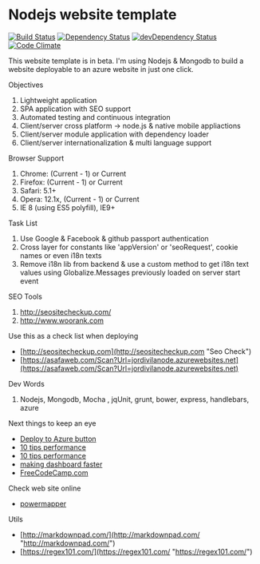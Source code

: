 # Nodejs website template

 

[![Build Status](https://travis-ci.org/jordivila/userAdmin.svg?branch=master)](https://travis-ci.org/jordivila/userAdmin)
[![Dependency Status](https://david-dm.org/jordivila/userAdmin.svg)](https://david-dm.org/jordivila/userAdmin)
[![devDependency Status](https://david-dm.org/jordivila/userAdmin/dev-status.svg)](https://david-dm.org/jordivila/userAdmin#info=devDependencies)
[![Code Climate](https://codeclimate.com/github/jordivila/userAdmin/badges/gpa.svg)](https://codeclimate.com/github/jordivila/userAdmin)

This website template is in beta. I'm using Nodejs & Mongodb to build a website deployable to an azure website in just one click.

Objectives

1. Lightweight application 
2. SPA application with SEO support 
3. Automated testing and continuous integration
4. Client/server cross platform -> node.js & native mobile appliactions
5. Client/server module application with dependency loader
6. Client/server internationalization & multi language support 


Browser Support

1. Chrome: (Current - 1) or Current
2. Firefox: (Current - 1) or Current
3. Safari: 5.1+
4. Opera: 12.1x, (Current - 1) or Current
5. IE 8 (using ES5 polyfill), IE9+

Task List
 
1. Use Google & Facebook & github passport authentication
2. Cross layer for constants like 'appVersion' or 'seoRequest', cookie names or even i18n texts
3. Remove i18n lib from backend & use a custom method to get i18n text values using Globalize.Messages previously loaded on server start event

SEO Tools

1. http://seositecheckup.com/
2. http://www.woorank.com 

Use this as a check list when deploying

- [http://seositecheckup.com](http://seositecheckup.com "Seo Check")
- [https://asafaweb.com/Scan?Url=jordivilanode.azurewebsites.net](https://asafaweb.com/Scan?Url=jordivilanode.azurewebsites.net)

Dev Words

1. Nodejs, Mongodb, Mocha , jqUnit, grunt, bower, express, handlebars, azure

Next things to keep an eye

- [Deploy to Azure button](http://blog.stevenedouard.com/continuous-delivery-azure-websites-atlassian/ "Deploy to Azure button")
- [10 tips performance](https://engineering.linkedin.com/nodejs/blazing-fast-nodejs-10-performance-tips-linkedin-mobile "10 tips performance")
- [10 tips performance](http://www.sitepoint.com/10-tips-make-node-js-web-app-faster/ "http://www.sitepoint.com/10-tips-make-node-js-web-app-faster/")
- [making dashboard faster](https://engineering.gosquared.com/making-dashboard-faster "making dashboard faster")
- [FreeCodeCamp.com](https://github.com/FreeCodeCamp/freecodecamp "freecodecamp.com")

Check web site online

- [powermapper](http://try.powermapper.com/ "try.powermapper.com")

Utils

- [http://markdownpad.com/](http://markdownpad.com/ "http://markdownpad.com/")
- [https://regex101.com/](https://regex101.com/ "https://regex101.com/")
